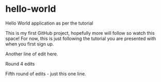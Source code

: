 # hello-world
Hello World application as per the tutorial

This is my first GitHub project, hopefully more will follow so watch this space!
For now, this is just following the tutorial you are presented with when you first sign up.

Another line of edit here.

Round 4 edits

Fifth round of edits - just this one line.
